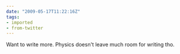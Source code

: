```yaml
---
date: "2009-05-17T11:22:16Z"
tags:
- imported
- from-twitter
---
```

Want to write more. Physics doesn't leave much room for writing tho.

